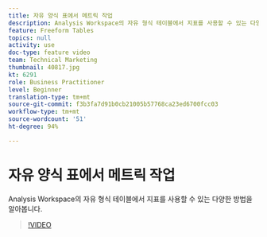 ```yaml
---
title: 자유 양식 표에서 메트릭 작업
description: Analysis Workspace의 자유 형식 테이블에서 지표를 사용할 수 있는 다양한 방법을 알아봅니다.
feature: Freeform Tables
topics: null
activity: use
doc-type: feature video
team: Technical Marketing
thumbnail: 40817.jpg
kt: 6291
role: Business Practitioner
level: Beginner
translation-type: tm+mt
source-git-commit: f3b3fa7d91b0cb21005b57768ca23ed6700fcc03
workflow-type: tm+mt
source-wordcount: '51'
ht-degree: 94%

---
```



# 자유 양식 표에서 메트릭 작업

Analysis Workspace의 자유 형식 테이블에서 지표를 사용할 수 있는 다양한 방법을 알아봅니다.

>[!VIDEO](https://video.tv.adobe.com/v/40817/?quality=12&learn=on)
